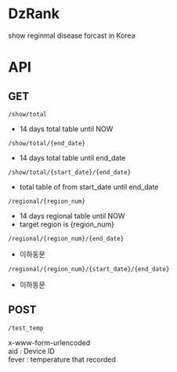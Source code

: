 # DzRank
show reginmal disease forcast in Korea

# API
## GET
```
/show/total
```
- 14 days total table until NOW  
  
```
/show/total/{end_date}
```
- 14 days total table until end_date  

```
/show/total/{start_date}/{end_date}
```
- total table of from start_date until end_date
  
```
/regional/{region_num}
```
- 14 days regional table until NOW
- target region is {region_num}

```
/regional/{region_num}/{end_date}
```
- 이하동문

```
/regional/{region_num}/{start_date}/{end_date}
```
- 이하동문

## POST
```
/test_temp
```
x-www-form-urlencoded  
aid : Device ID  
fever : temperature that recorded  
